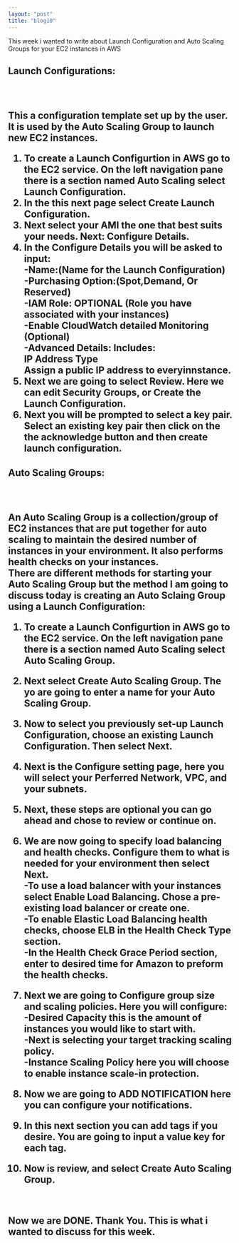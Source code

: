 ```yaml
---
layout: "post"
title: "blog10"
---
```

<p>This week i wanted to write about Launch Configuration and Auto Scaling Groups for your EC2 instances in AWS</p>

<h2>Launch Configurations:<h2><br>
<p>
This a configuration template set up by the user. It is used by the Auto Scaling Group to launch new EC2 instances. <br>

1. To create a Launch Configurtion in AWS go to the EC2 service. On the left navigation pane there is a section named Auto Scaling select Launch Configuration.<br>
2. In the this next page select Create Launch Configuration. <br>
3. Next select your AMI the one that best suits your needs. Next: Configure Details. <br>
4. In the Configure Details you will be asked to input: <br>
-Name:(Name for the Launch Configuration)<br>
-Purchasing Option:(Spot,Demand, Or Reserved)<br> 
-IAM Role: OPTIONAL (Role you have associated with your instances)<br>
-Enable CloudWatch detailed Monitoring (Optional)<br>
-Advanced Details: Includes:<br>
IP Address Type <br>
Assign a public IP address to everyinnstance. <br>
5. Next we are going to select Review. Here we can edit Security Groups, or Create the Launch Configuration.<br>
6. Next you will be prompted to select a key pair. Select an existing key pair then click on the the acknowledge button and then create launch configuration.<br> 
</p>
<h2>Auto Scaling Groups:<h2><br>

<p>
An Auto Scaling Group is a collection/group of EC2 instances that are put together for auto scaling to maintain the desired number of instances in your environment. It also performs health checks on your instances.<br>
There are different methods for starting your Auto Scaling Group but the method I am going to discuss today is creating an Auto Sclaing Group using a Launch Configuration:<br>

1. To create a Launch Configurtion in AWS go to the EC2 service. On the left navigation pane there is a section named Auto Scaling select Auto Scaling Group.<br>

2. Next select Create Auto Scaling Group. The yo are going to enter a name for your Auto Scaling Group.<br>

3. Now to select you previously set-up Launch Configuration, choose an existing Launch Configuration. Then select Next. <br>

4. Next is the Configure setting page, here you will select your Perferred Network, VPC, and your subnets.<br>

5. Next, these steps are optional you can go ahead and chose to review or continue on.<br>

6. We are now going to specify load balancing and health checks. Configure them to what is needed for your environment then select Next. <br>
-To use a load balancer with your instances select Enable Load Balancing. Chose a pre-existing load balancer or create one.<br>
-To enable Elastic Load Balancing health checks, choose ELB in the Health Check Type section.<br>
-In the Health Check Grace Period section, enter to desired time for Amazon to preform the health checks. <br>

7. Next we are going to Configure group size and scaling policies. Here you will configure:<br>
-Desired Capacity this is the amount of instances you would like to start with. <br>
-Next is selecting your target tracking scaling policy.<br> 
-Instance Scaling Policy here you will choose to enable instance scale-in protection.<br>

8. Now we are going to ADD NOTIFICATION here you can configure your notifications.<br>

9. In this next section you can add tags if you desire. You are going to input a value key for each tag. <br>

10. Now is review, and select Create Auto Scaling Group.<br>

</p><br>

Now we are DONE. Thank You. This is what i wanted to discuss for this week. 